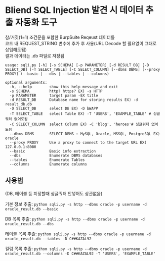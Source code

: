 # Bliend SQL Injection 발견 시 데이터 추출 자동화 도구
참/거짓(1=1) 조건문을 포함한 BurpSuite Reqeust 데이터를  
코드 내 REQUEST_STRING 변수에 추가 후 사용(URL Decode 할 필요없이 그대로 삽입해도됨)  
결과 데이터는 .db 파일로 저장됨  






```
usage: sqli.py [-h] [-s SCHEMA] [-p PARAMETER] [-d RESULT_DB] [-D SELECT_DB] [-T SELECT_TABLE] [-C SELECT_COLUMN] [--dbms DBMS] [--proxy PROXY] (--basic | --dbs | --tables | --columns)

optional arguments:
  -h, --help        show this help message and exit
  -s SCHEMA         http? https? EX) -s HTTP
  -p PARAMETER      target param -EX title
  -d RESULT_DB      Database name for storing results EX) -d result_db.db
  -D SELECT_DB      select DB EX) -D bWAPP
  -T SELECT_TABLE   select Table EX) -T 'USERS', 'EXAMPLE_TABLE' # 싱글쿼터 없어도됨
  -C SELECT_COLUMN  select Column EX) -C 'blog', 'heroes'# 싱글쿼터 없어도됨
  --dbms DBMS       SELECT DBMS : MySQL, Oracle, MSSQL, PostgreSQL EX) oracle
  --proxy PROXY     Use a proxy to connect to the target URL EX) 127.0.0.1:8080
  --basic           Basic info extraction
  --dbs             Enumerate DBMS databases
  --tables          Enumerate Tables
  --columns         Enumerate columns
```


## 사용법  
(DB, 테이블 등 지정할때 싱글쿼터 안넣어도 상관없음)  











                   
기본 정보 추출:
`python sqli.py -s http --dbms oracle -p username -d oracle_result.db --basic `
  
DB 목록 추출:
`python sqli.py -s http --dbms oracle -p username -d oracle_result.db --dbs `

테이블 목록 추출:
`python sqli.py -s http --dbms oracle -p username -d oracle_result.db --tables -D C##KAZAL92`

컬럼 목록 추출:
`python sqli.py -s http --dbms oracle -p username -d oracle_result.db --columns -D C##KAZAL92 -T 'USERS', 'EXAMPLE_TABLE'`

